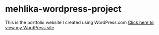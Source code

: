 # mehlika-wordpress-project
This is the portfolio website I created using WordPress.com
[Click here to view my WordPress site](https://mehlika7.wordpress.com/)
